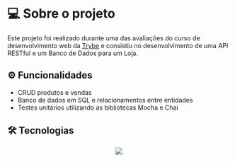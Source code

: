 # 💻 Sobre o projeto

Este projeto foi realizado durante uma das avaliações do curso de desenvolvimento web da <a href="https://betrybe.com/" target="_blank">Trybe</a> e consistiu no desenvolvimento de uma API RESTful e um Banco de Dados para um Loja.

## ⚙️ Funcionalidades

- CRUD produtos e vendas
- Banco de dados em SQL e relacionamentos entre entidades
- Testes unitários utilizando as bibliotecas Mocha e Chai

## 🛠 Tecnologias

<p align="center">
  <a href="https://skillicons.dev">
    <img src="https://skillicons.dev/icons?i=git,nodejs,js,mysql,express,docker" />
  </a>
</p>
